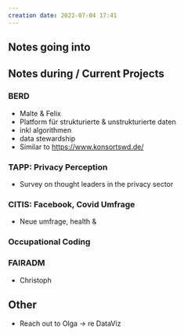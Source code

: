 ```yaml
---
creation date: 2022-07-04 17:41
---
```



## Notes going into


## Notes during / Current Projects

### BERD
- Malte & Felix
- Platform für strukturierte & unstrukturierte daten
- inkl algorithmen
- data stewardship
- Similar to https://www.konsortswd.de/
### TAPP: Privacy Perception
- Survey on thought leaders in the privacy sector

### CITIS: Facebook, Covid Umfrage
- Neue umfrage, health & 

### Occupational Coding

### FAIRADM
- Christoph

## Other
- Reach out to Olga -> re DataViz
